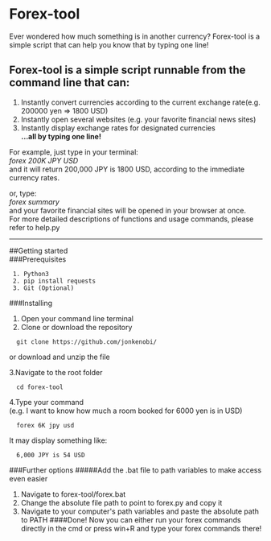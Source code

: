 # Forex-tool

   Ever wondered how much something is in another currency? 
   Forex-tool is a simple script that can help you know that by typing one line!
## Forex-tool is a simple script runnable from the command line that can:
   1. Instantly convert currencies according to the current exchange rate(e.g. 200000 yen => 1800 USD) 
   2. Instantly open several websites (e.g. your favorite financial news sites)
   3. Instantly display exchange rates for designated currencies  
      **...all by typing one line!**
  
  For example, just type in your terminal:    
  *forex 200K JPY USD*   
  and it will return 200,000 JPY is 1800 USD, according to the immediate currency rates.
  
  or, type:     
  *forex summary*   
  and your favorite financial sites will be opened in your browser at once.       
  For more detailed descriptions of functions and usage commands, please refer to help.py 
  
---------------------------------------
##Getting started   
###Prerequisites   
   ```
    1. Python3  
    2. pip install requests
    3. Git (Optional)
  ```
###Installing 
   1. Open your command line terminal
   2. Clone or download the repository
   ```
     git clone https://github.com/jonkenobi/  
  ```
  or download and unzip the file  
  
   3.Navigate to the root folder   
   ```   
     cd forex-tool
   ```   
   4.Type your command  
   (e.g. I want to know how much a room booked for 6000 yen is in USD)
   ```   
     forex 6K jpy usd 
  ```
   It may display something like:  
 ```
   6,000 JPY is 54 USD 
  ```
###Further options
  #####Add the .bat file to path variables to make access even easier 
  1. Navigate to forex-tool/forex.bat
  2. Change the absolute file path to point to forex.py and copy it 
  3. Navigate to your computer's path variables and paste the absolute path to PATH
  ####Done!
  Now you can either run your forex commands directly in the cmd 
  or press win+R and type your forex commands there!

